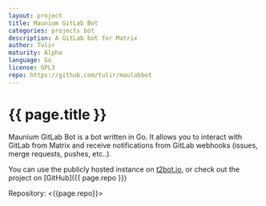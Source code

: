 ```yaml
---
layout: project
title: Maunium GitLab Bot
categories: projects bot
description: A GitLab bot for Matrix
author: Tulir
maturity: Alpha
language: Go
license: GPL3
repo: https://github.com/tulir/maulabbot
---
```


# {{ page.title }}
Maunium GitLab Bot is a bot written in Go.
It allows you to interact with GitLab from Matrix and receive notifications
from GitLab webhooks (issues, merge requests, pushes, etc..).

You can use the publicly hosted instance on [t2bot.io](https://t2bot.io/gitlab),
or check out the project on [GitHub]({{ page.repo }})

Repository: <{{page.repo}}>
